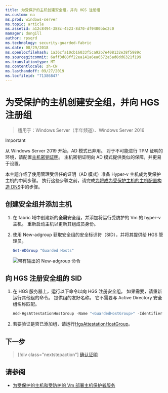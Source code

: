 ```yaml
---
title: 为受保护的主机创建安全组，并向 HGS 注册组
ms.custom: na
ms.prod: windows-server
ms.topic: article
ms.assetid: a12c8494-388c-4523-8d70-df9400bbc2c0
manager: dongill
author: rpsqrd
ms.technology: security-guarded-fabric
ms.date: 08/29/2018
ms.openlocfilehash: 1a36cfa10cb16033f5ca92b7e408132e38f5989c
ms.sourcegitcommit: 6aff3d88ff22ea141a6ea6572a5ad8dd6321f199
ms.translationtype: MT
ms.contentlocale: zh-CN
ms.lasthandoff: 09/27/2019
ms.locfileid: "71386847"
---
```

# <a name="create-a-security-group-for-guarded-hosts-and-register-the-group-with-hgs"></a>为受保护的主机创建安全组，并向 HGS 注册组

>适用于：Windows Server（半年频道）、Windows Server 2016

>[!IMPORTANT]
>从 Windows Server 2019 开始，AD 模式已弃用。 对于不可能进行 TPM 证明的环境，请配置[主机密钥证明](guarded-fabric-initialize-hgs-key-mode.md)。 主机密钥证明向 AD 模式提供类似的保障，并更易于设置。 


本主题介绍了使用管理受信任的证明（AD 模式）准备 Hyper-v 主机成为受保护主机的中间步骤。 执行这些步骤之前，请完成[为将成为受保护主机的主机配置构造 DNS](guarded-fabric-configuring-fabric-dns-ad.md)中的步骤。


## <a name="create-a-security-group-and-add-hosts"></a>创建安全组并添加主机

1. 在 fabric 域中创建新的**全局**安全组，并添加将运行受防护的 Vm 的 hyper-v 主机。 重新启动主机以更新其组成员身份。

2. 使用 New-adgroup 获取安全组的安全标识符（SID），并将其提供给 HGS 管理员。 

    ```powershell
    Get-ADGroup "Guarded Hosts"
    ```

    ![带有输出的 New-adgroup 命令](../media/Guarded-Fabric-Shielded-VM/guarded-host-get-adgroup.png)

## <a name="register-the-sid-of-the-security-group-with-hgs"></a>向 HGS 注册安全组的 SID  

1. 在 HGS 服务器上，运行以下命令以向 HGS 注册安全组。 
   如果需要，请重新运行其他组的命令。 
   提供组的友好名称。 
   它不需要与 Active Directory 安全组名称匹配。 

   ```powershell
   Add-HgsAttestationHostGroup -Name "<GuardedHostGroup>" -Identifier "<SID>"
   ```

2. 若要验证是否已添加组，请运行[HgsAttestationHostGroup](https://technet.microsoft.com/library/mt652172.aspx)。 

## <a name="next-step"></a>下一步

> [!div class="nextstepaction"]
> [确认证明](guarded-fabric-confirm-hosts-can-attest-successfully.md)


## <a name="see-also"></a>请参阅

- [为受保护的主机和受防护的 Vm 部署主机保护者服务](guarded-fabric-deploying-hgs-overview.md)
